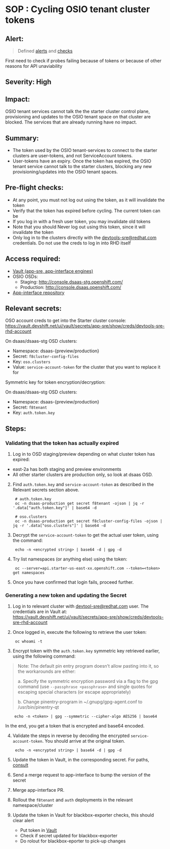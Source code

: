 # SOP : Cycling OSIO tenant cluster tokens

## Alert: 
> Defined [alerts](https://gitlab.cee.redhat.com/service/app-interface/blob/master/resources/observability/prometheusrules/blackbox-exporter.prometheusrules.yaml) and [checks](https://gitlab.cee.redhat.com/service/app-interface/blob/master/resources/observability/prometheus/prometheus-app-sre-additional-scrapeconfig.secret.yaml)

First need to check if probes failing because of tokens or because of other reasons for API unaviability

## Severity: High

## Impact: 
OSIO tenant services cannot talk the the starter cluster control plane, provisioning and updates to the OSIO tenant space on that cluster are blocked. The services that are already running have no impact. 

## Summary: 
- The token used by the OSIO tenant-services to connect to the starter clusters are user-tokens, and not ServiceAccount tokens. 
- User-tokens have an expiry. Once the token has expired, the OSIO tenant service cannot talk to the starter clusters, blocking any new provisioning/updates into the OSIO tenant spaces.

## Pre-flight checks:
- At any point, you must not log out using the token, as it will invalidate the token
- Verify that the token has expired before cycling. The current token can be 
- If you log in with a fresh user token, you may invalidate old tokens
- Note that you should Never log out using this token, since it will invalidate the token
- Only log in to the clusters directly with the devtools-sre@redhat.com credentials. Do not use the creds to log in into RHD itself

## Access required:
- [Vault (app-sre, app-interface engines)](https://vault.devshift.net)
- OSIO OSDs:
    - Staging: http://console.dsaas-stg.openshift.com/
    - Production: http://console.dsaas.openshift.com/
- [App-interface repository](https://gitlab.cee.redhat.com/service/app-interface)


## Relevant secrets:

OSO account creds to get into the Starter cluster console: https://vault.devshift.net/ui/vault/secrets/app-sre/show/creds/devtools-sre-rhd-account

On dsaas/dsaas-stg OSD clusters:
- Namespace: dsaas-{preview/production}
- Secret: `f8cluster-config-files`
- Key: `oso.clusters`
- Value: `service-account-token` for the cluster that you want to replace it for

Symmetric key for token encryption/decryption: 

On dsaas/dsaas-stg OSD clusters:
- Namespace: dsaas-{preview/production}
- Secret: `f8tenant`
- Key: `auth.token.key`

## Steps: 

### Validating that the token has actually expired

1. Log in to OSD staging/preview depending on what cluster token has expired: 
- east-2a has both staging and preview environments
- All other starter clusters are production only, so look at dsaas OSD.

2. Find `auth.token.key` and `service-account-token` as described in the Relevant secrets section above.
 
        # auth.token.key
        oc -n dsaas-production get secret f8tenant -ojson | jq -r '.data["auth.token.key"]' | base64 -d
        
        # oso.clusters
        oc -n dsaas-production get secret f8cluster-config-files -ojson | jq -r '.data["oso.clusters"]' | base64 -d

3. Decrypt the `service-account-token` to get the actual user token, using the command: 

        echo -n <encrypted string> | base64 -d | gpg -d

4. Try list namespaces (or anything else) using the token: 

        oc --server=api.starter-us-east-xx.openshift.com --token=<token> get namespaces

5. Once you have confirmed that login fails, proceed further. 

### Generating a new token and updating the Secret

1. Log in to relevant cluster with devtool-sre@redhat.com user. The credentials are in Vault at: https://vault.devshift.net/ui/vault/secrets/app-sre/show/creds/devtools-sre-rhd-account

2. Once logged in, execute the following to retrieve the user token: 

        oc whoami -t

3. Encrypt token with the `auth.token.key` symmetric key retrieved earlier, using the following command: 

> Note: The default pin entry program doesn’t allow pasting into it, so the workarounds are either: 
>
> a. Specify the symmetric encryption password via a flag to the gpg command (use `--passphrase <passphrase>` and single quotes for escaping special characters (or escape appropriately)
>
> b. Change pinentry-program in ~/.gnupg/gpg-agent.conf to /usr/bin/pinentry-qt 


	    echo -n <token> | gpg --symmetric --cipher-algo AES256 | base64

In the end, you get a token that is encrypted and base64 encoded. 

4. Validate the steps in reverse by decoding the encrypted `service-account-token`. You should arrive at the original token.

        echo -n <encrypted string> | base64 -d | gpg -d

5. Update the token in Vault, in the corresponding secret. For paths, [consult](#relevant-secrets)

6. Send a merge request to app-interface to bump the version of the secret 

7. Merge app-interface PR.
 
8. Rollout the `f8tenant` and `auth` deployments in the relevant namespace/cluster

9. Update the token in Vault for blackbox-exporter checks, this should clear alert
    - Put token in [Vault](https://vault.devshift.net/ui/vault/secrets/app-interface/show/app-sre/app-sre-observability-production/blackbox-exporter/osio-devtools-bot)
    - Check if secret updated for blackbox-exporter
    - Do rolout for blackbox-eporter to pick-up changes
